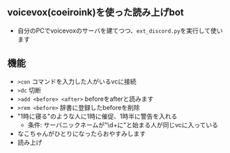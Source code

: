 ## voicevox(coeiroink)を使った読み上げbot

- 自分のPCでvoicevoxのサーバを建てつつ、`ext_discord.py`を実行して使います

## 機能

- `>con` コマンドを入力した人がいるvcに接続
- `>dc` 切断
- `>add <before> <after>` beforeをafterと読みます
- `>rem <before>` 辞書に登録したbeforeを削除
- "1時に寝る"のような人に1時に催促、1時半に警告を入れる
    - 条件: サーバニックネームが"\d+に"と始まる人が同じvcに入っている
- なこちゃんがひとりになったらおやすみします
- 読み上げ
